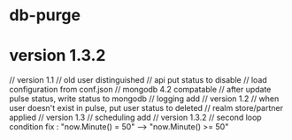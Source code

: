 # db-purge
# version 1.3.2

// version 1.1
// old user distinguished
// api put status to disable
// load configuration from conf.json
// mongodb 4.2 compatable
// after update pulse status, write status to mongodb
// logging add
// version 1.2
// when user doesn't exist in pulse, put user status to deleted
// realm store/partner applied
// version 1.3
// scheduling add
// version 1.3.2
// second loop condition fix : "now.Minute() = 50" --> "now.Minute() >= 50"
